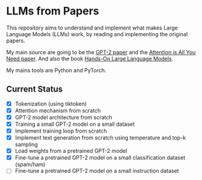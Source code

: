 # LLMs from Papers

This repository aims to understand and implement what makes Large Language Models (LLMs) work, by reading and implementing the original papers. 

My main source are going to be the [GPT-2 paper](https://cdn.openai.com/better-language-models/language_models_are_unsupervised_multitask_learners.pdf) and the [Attention is All You Need paper](https://arxiv.org/abs/1706.03762). And also the book [Hands-On Large Language Models](https://www.oreilly.com/library/view/hands-on-large-language/9781098150952/). 

My mains tools are Python and PyTorch.

## Current Status 
- [x] Tokenization (using tiktoken)
- [x] Attention mechanism from scratch
- [x] GPT-2 model architecture from scratch
- [x] Training a small GPT-2 model on a small dataset
- [x] Implement training loop from scratch
- [x] Implement text generation from scratch using temperature and top-k sampling
- [x] Load weights from a pretrained GPT-2 model
- [x] Fine-tune a pretrained GPT-2 model on a small classification dataset (spam/ham)
- [ ] Fine-tune a pretrained GPT-2 model on a small instruction dataset
